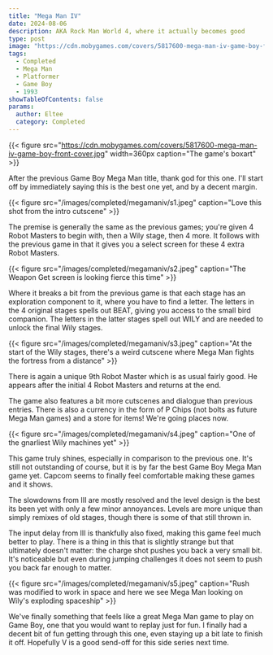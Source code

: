```yaml
---
title: "Mega Man IV"
date: 2024-08-06
description: AKA Rock Man World 4, where it actually becomes good
type: post
image: "https://cdn.mobygames.com/covers/5817600-mega-man-iv-game-boy-front-cover.jpg"
tags:
  - Completed
  - Mega Man
  - Platformer
  - Game Boy
  - 1993
showTableOfContents: false
params:
  author: Eltee
  category: Completed
---
```


{{< figure src="https://cdn.mobygames.com/covers/5817600-mega-man-iv-game-boy-front-cover.jpg" width=360px caption="The game's boxart" >}}

After the previous Game Boy Mega Man title, thank god for this one. I'll start off by immediately saying this is the best one yet, and by a decent margin.

{{< figure src="/images/completed/megamaniv/s1.jpeg" caption="Love this shot from the intro cutscene" >}}

The premise is generally the same as the previous games; you're given 4 Robot Masters to begin with, then a Wily stage, then 4 more. It follows with the previous game in that it gives you a select screen for these 4 extra Robot Masters.

{{< figure src="/images/completed/megamaniv/s2.jpeg" caption="The Weapon Get screen is looking fierce this time" >}}

Where it breaks a bit from the previous game is that each stage has an exploration component to it, where you have to find a letter. The letters in the 4 original stages spells out BEAT, giving you access to the small bird companion. The letters in the latter stages spell out WILY and are needed to unlock the final Wily stages.

{{< figure src="/images/completed/megamaniv/s3.jpeg" caption="At the start of the Wily stages, there's a weird cutscene where Mega Man fights the fortress from a distance" >}}

There is again a unique 9th Robot Master which is as usual fairly good. He appears after the initial 4 Robot Masters and returns at the end.

The game also features a bit more cutscenes and dialogue than previous entries. There is also a currency in the form of P Chips (not bolts as future Mega Man games) and a store for items! We're going places now.

{{< figure src="/images/completed/megamaniv/s4.jpeg" caption="One of the gnarliest Wily machines yet" >}}

This game truly shines, especially in comparison to the previous one. It's still not outstanding of course, but it is by far the best Game Boy Mega Man game yet. Capcom seems to finally feel comfortable making these games and it shows.

The slowdowns from III are mostly resolved and the level design is the best its been yet with only a few minor annoyances. Levels are more unique than simply remixes of old stages, though there is some of that still thrown in.

The input delay from III is thankfully also fixed, making this game feel much better to play. There is a thing in this that is slightly strange but that ultimately doesn't matter: the charge shot pushes you back a very small bit. It's noticeable but even during jumping challenges it does not seem to push you back far enough to matter.

{{< figure src="/images/completed/megamaniv/s5.jpeg" caption="Rush was modified to work in space and here we see Mega Man looking on Wily's exploding spaceship" >}}

We've finally something that feels like a great Mega Man game to play on Game Boy, one that you would want to replay just for fun. I finally had a decent bit of fun getting through this one, even staying up a bit late to finish it off. Hopefully V is a good send-off for this side series next time.